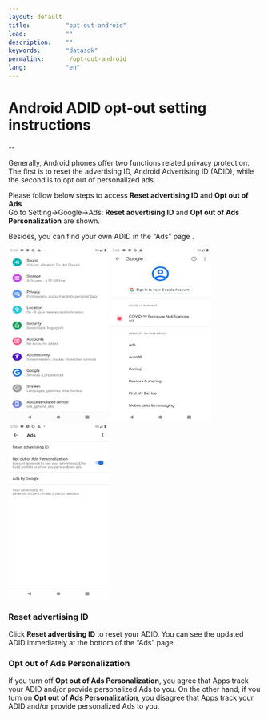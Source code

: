 ```yaml
---
layout: default
title:          "opt-out-android"
lead:           ""
description:    ""
keywords:       "datasdk"
permalink:       /opt-out-android
lang:           "en"
---
```


# Android ADID opt-out setting instructions
--

Generally, Android phones offer two functions related privacy protection. The first is to reset the advertising ID, Android Advertising ID (ADID), while the second is to opt out of personalized ads. 

Please follow below steps to access **Reset advertising ID** and **Opt out of Ads**  
Go to Setting→Google→Ads: **Reset advertising ID** and **Opt out of Ads Personalization** are shown.  

Besides, you can find your own ADID in the “Ads” page .

<img src="/docs/images/ADID_optout_1.png" alt="drawing" width="200" height="350"/> <img src="/docs/images/ADID_optout_2.png" alt="drawing" width="200" height="350"/> <img src="/docs/images/ADID_optout_3.png" alt="drawing" width="200" height="350"/>


### Reset advertising ID
Click **Reset advertising ID** to reset your ADID. You can see the updated ADID immediately at the bottom of the “Ads” page.

### Opt out of Ads Personalization
If you turn off **Opt out of Ads Personalization**, you agree that Apps track your ADID and/or provide personalized Ads to you. On the other hand, if you turn on **Opt out of Ads Personalization**, you disagree that Apps track your ADID and/or provide personalized Ads to you.
